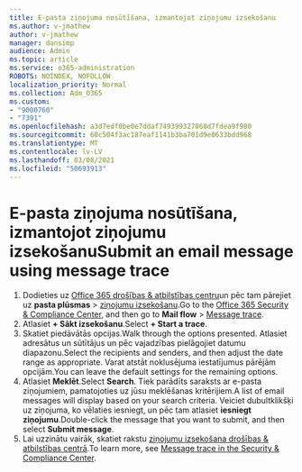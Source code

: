 ```yaml
---
title: E-pasta ziņojuma nosūtīšana, izmantojot ziņojumu izsekošanu
ms.author: v-jmathew
author: v-jmathew
manager: dansimp
audience: Admin
ms.topic: article
ms.service: o365-administration
ROBOTS: NOINDEX, NOFOLLOW
localization_priority: Normal
ms.collection: Adm_O365
ms.custom:
- "9000760"
- "7391"
ms.openlocfilehash: a3d7edf0be0e7ddaf749399327868d7fdea9f980
ms.sourcegitcommit: 60c504f3ac187eaf1141b3ba701d9e0633bdd968
ms.translationtype: MT
ms.contentlocale: lv-LV
ms.lasthandoff: 03/08/2021
ms.locfileid: "50693913"
---
```

# <a name="submit-an-email-message-using-message-trace"></a><span data-ttu-id="9bafc-102">E-pasta ziņojuma nosūtīšana, izmantojot ziņojumu izsekošanu</span><span class="sxs-lookup"><span data-stu-id="9bafc-102">Submit an email message using message trace</span></span>

1. <span data-ttu-id="9bafc-103">Dodieties uz [Office 365 drošības & atbilstības centru](https://go.microsoft.com/fwlink/p/?linkid=2077143)un pēc tam pārejiet uz **pasta plūsmas**  >  [ziņojumu izsekošanu](https://go.microsoft.com/fwlink/?linkid=2101048).</span><span class="sxs-lookup"><span data-stu-id="9bafc-103">Go to the [Office 365 Security & Compliance Center](https://go.microsoft.com/fwlink/p/?linkid=2077143), and then go to **Mail flow** > [Message trace](https://go.microsoft.com/fwlink/?linkid=2101048).</span></span>
2. <span data-ttu-id="9bafc-104">Atlasiet **+ Sākt izsekošanu**.</span><span class="sxs-lookup"><span data-stu-id="9bafc-104">Select **+ Start a trace**.</span></span>
3. <span data-ttu-id="9bafc-105">Skatiet piedāvātās opcijas.</span><span class="sxs-lookup"><span data-stu-id="9bafc-105">Walk through the options presented.</span></span> <span data-ttu-id="9bafc-106">Atlasiet adresātus un sūtītājus un pēc vajadzības pielāgojiet datumu diapazonu.</span><span class="sxs-lookup"><span data-stu-id="9bafc-106">Select the recipients and senders, and then adjust the date range as appropriate.</span></span> <span data-ttu-id="9bafc-107">Varat atstāt noklusējuma iestatījumus pārējām opcijām.</span><span class="sxs-lookup"><span data-stu-id="9bafc-107">You can leave the default settings for the remaining options.</span></span>
4. <span data-ttu-id="9bafc-108">Atlasiet **Meklēt**.</span><span class="sxs-lookup"><span data-stu-id="9bafc-108">Select **Search**.</span></span> <span data-ttu-id="9bafc-109">Tiek parādīts saraksts ar e-pasta ziņojumiem, pamatojoties uz jūsu meklēšanas kritērijiem.</span><span class="sxs-lookup"><span data-stu-id="9bafc-109">A list of email messages will display based on your search criteria.</span></span> <span data-ttu-id="9bafc-110">Veiciet dubultklikšķi uz ziņojuma, ko vēlaties iesniegt, un pēc tam atlasiet **iesniegt ziņojumu**.</span><span class="sxs-lookup"><span data-stu-id="9bafc-110">Double-click the message that you want to submit, and then select **Submit message**.</span></span>
5. <span data-ttu-id="9bafc-111">Lai uzzinātu vairāk, skatiet rakstu [ziņojumu izsekošana drošības & atbilstības centrā](https://go.microsoft.com/fwlink/?linkid=2101557).</span><span class="sxs-lookup"><span data-stu-id="9bafc-111">To learn more, see [Message trace in the Security & Compliance Center](https://go.microsoft.com/fwlink/?linkid=2101557).</span></span>

